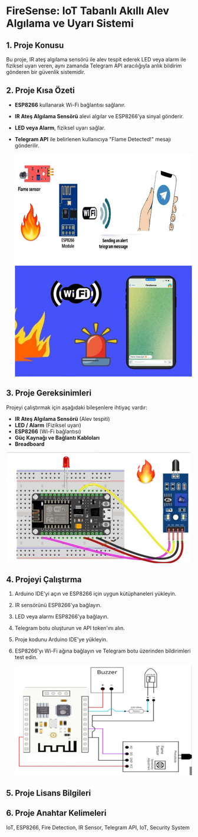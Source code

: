 # FireSense: IoT Tabanlı Akıllı Alev Algılama ve Uyarı Sistemi

## 1. Proje Konusu 
Bu proje, IR ateş algılama sensörü ile alev tespit ederek LED veya alarm ile fiziksel uyarı veren, aynı zamanda Telegram API aracılığıyla anlık bildirim gönderen bir güvenlik sistemidir.  

## 2. Proje Kısa Özeti
- **ESP8266** kullanarak Wi-Fi bağlantısı sağlanır.  
- **IR Ateş Algılama Sensörü** alevi algılar ve ESP8266’ya sinyal gönderir.  
- **LED veya Alarm**, fiziksel uyarı sağlar.  
- **Telegram API** ile belirlenen kullanıcıya "Flame Detected!" mesajı gönderilir.

  <img src="OneriRapor/Figures/genel_sema.jpeg" width="500" height="300">

  
  <img src="OneriRapor/Figures/telegram_sema.jpeg" width="500" height="300">


## 3. Proje Gereksinimleri
Projeyi çalıştırmak için aşağıdaki bileşenlere ihtiyaç vardır:  
- **IR Ateş Algılama Sensörü** (Alev tespiti)  
- **LED / Alarm** (Fiziksel uyarı)  
- **ESP8266** (Wi-Fi bağlantısı)  
- **Güç Kaynağı ve Bağlantı Kabloları**  
- **Breadboard**
<img src="OneriRapor/Figures/devre2.jpeg" width="500" height="300">

## 4. Projeyi Çalıştırma 
1. Arduino IDE'yi açın ve ESP8266 için uygun kütüphaneleri yükleyin.
2. IR sensörünü ESP8266'ya bağlayın.
3. LED veya alarmı ESP8266'ya bağlayın.
4. Telegram botu oluşturun ve API token'ını alın.
5. Proje kodunu Arduino IDE'ye yükleyin.
6. ESP8266'yı Wi-Fi ağına bağlayın ve Telegram botu üzerinden bildirimleri test edin.

   <img src="OneriRapor/Figures/devre1.jpeg" width="500" height="300">

## 5. Proje Lisans Bilgileri
## 6. Proje Anahtar Kelimeleri
IoT, ESP8266, Fire Detection, IR Sensor, Telegram API, IoT, Security System

